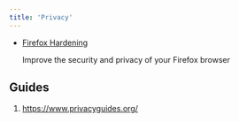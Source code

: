 ```yaml
---
title: 'Privacy'
---
```


-   [Firefox Hardening](https://chrisx.xyz/blog/yet-another-firefox-hardening-guide/)

    Improve the security and privacy of your Firefox browser

## Guides

1. https://www.privacyguides.org/
